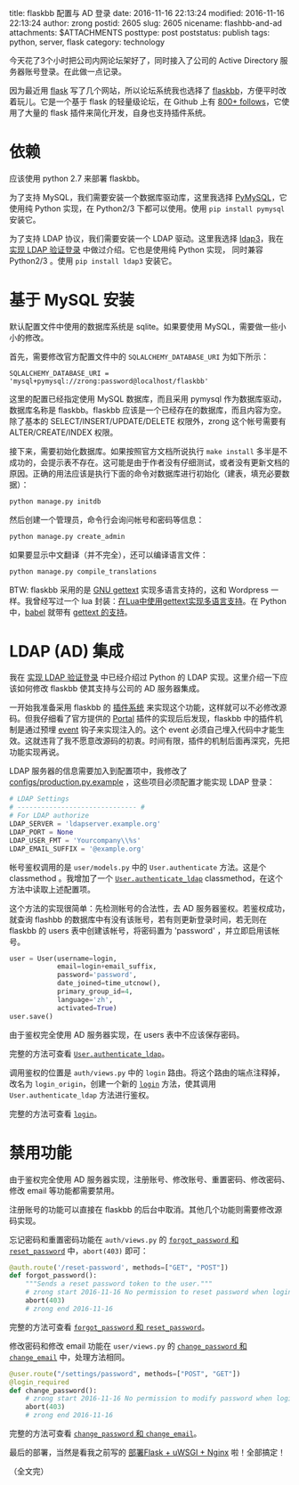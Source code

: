 title: flaskbb 配置与 AD 登录
date: 2016-11-16 22:13:24
modified: 2016-11-16 22:13:24
author: zrong
postid: 2605
slug: 2605
nicename: flashbb-and-ad
attachments: $ATTACHMENTS
posttype: post
poststatus: publish
tags: python, server, flask
category: technology

今天花了3个小时把公司内网论坛架好了，同时接入了公司的 Active Directory 服务器账号登录。在此做一点记录。<!--more-->

因为最近用 [flask][4] 写了几个网站，所以论坛系统我也选择了 [flaskbb][3]，方便平时改着玩儿。它是一个基于 flask 的轻量级论坛，在 Github 上有 [800+ follows][5]，它使用了大量的 flask 插件来简化开发，自身也支持插件系统。

# 依赖

应该使用 python 2.7 来部署 flaskbb。

为了支持 MySQL，我们需要安装一个数据库驱动库，这里我选择 [PyMySQL][6]，它使用纯 Python 实现，在 Python2/3 下都可以使用。使用 `pip install pymysql` 安装它。

为了支持 LDAP 协议，我们需要安装一个 LDAP 驱动。这里我选择 [ldap3][7]，我在 [实现 LDAP 验证登录][1] 中做过介绍。它也是使用纯 Python 实现， 同时兼容 Python2/3 。使用 `pip install ldap3` 安装它。

# 基于 MySQL 安装

默认配置文件中使用的数据库系统是 sqlite。如果要使用 MySQL，需要做一些小小的修改。

首先，需要修改官方配置文件中的 `SQLALCHEMY_DATABASE_URI` 为如下所示：

    SQLALCHEMY_DATABASE_URI = 'mysql+pymysql://zrong:password@localhost/flaskbb'

这里的配置已经指定使用 MySQL 数据库，而且采用 pymysql 作为数据库驱动，数据库名称是 flaskbb。flaskbb 应该是一个已经存在的数据库，而且内容为空。除了基本的 SELECT/INSERT/UPDATE/DELETE 权限外，zrong 这个帐号需要有 ALTER/CREATE/INDEX 权限。

接下来，需要初始化数据库。如果按照官方文档所说执行 `make install` 多半是不成功的，会提示表不存在。这可能是由于作者没有仔细测试，或者没有更新文档的原因。正确的用法应该是执行下面的命令对数据库进行初始化（建表，填充必要数据）：

``` python
python manage.py initdb
```

然后创建一个管理员，命令行会询问帐号和密码等信息：

``` python
python manage.py create_admin
```

如果要显示中文翻译（并不完全），还可以编译语言文件：

``` python
python manage.py compile_translations
```

BTW: flaskbb 采用的是 [GNU gettext][9] 实现多语言支持的，这和 Wordpress 一样。我曾经写过一个 lua 封装：[在Lua中使用gettext实现多语言支持][8]。在 Python 中，[babel][10] 就带有 [gettext 的支持][11]。

# LDAP (AD) 集成

我在 [实现 LDAP 验证登录][1] 中已经介绍过 Python 的 LDAP 实现。这里介绍一下应该如何修改 flaskbb 使其支持与公司的 AD 服务器集成。

一开始我准备采用 flaskbb 的 [插件系统][12] 来实现这个功能，这样就可以不必修改源码。但我仔细看了官方提供的 [Portal][14] 插件的实现后后发现，flaskbb 中的插件机制是通过预埋 [event][13] 钩子来实现注入的。这个 event 必须自己埋入代码中才能生效。这就违背了我不愿意改源码的初衷。时间有限，插件的机制后面再深究，先把功能实现再说。

LDAP 服务器的信息需要加入到配置项中，我修改了 [configs/production.py.example][19] ，这些项目必须配置才能实现 LDAP 登录：

``` python
# LDAP Settings
# ------------------------------ #
# For LDAP authorize
LDAP_SERVER = 'ldapserver.example.org'
LDAP_PORT = None
LDAP_USER_FMT = 'Yourcompany\\%s'
LDAP_EMAIL_SUFFIX = '@example.org'
```

帐号鉴权调用的是 `user/models.py` 中的 `User.authenticate` 方法。这是个 classmethod 。我增加了一个 [`User.authenticate_ldap`][15] classmethod，在这个方法中读取上述配置项。

这个方法的实现很简单：先检测帐号的合法性，去 AD 服务器鉴权。若鉴权成功，就查询 flashbb 的数据库中有没有该账号，若有则更新登录时间，若无则在 flaskbb 的 users 表中创建该帐号，将密码置为 'password' ，并立即启用该帐号。

``` python
user = User(username=login,
            email=login+email_suffix,
            password='password',
            date_joined=time_utcnow(),
            primary_group_id=4,
            language='zh',
            activated=True)
user.save()
```

由于鉴权完全使用 AD 服务器实现，在 users 表中不应该保存密码。

完整的方法可查看 [`User.authenticate_ldap`][15]。

调用鉴权的位置是 `auth/views.py` 中的 `login` 路由。将这个路由的端点注释掉，改名为 `login_origin`，创建一个新的 [`login`][16] 方法，使其调用 `User.authenticate_ldap` 方法进行鉴权。

完整的方法可查看 [`login`][16]。

# 禁用功能

由于鉴权完全使用 AD 服务器实现，注册账号、修改账号、重置密码、修改密码、修改 email 等功能都需要禁用。

注册账号的功能可以直接在 flaskbb 的后台中取消。其他几个功能则需要修改源码实现。

忘记密码和重置密码功能在 `auth/views.py` 的 [`forgot_password` 和 `reset_password`][17] 中，`abort(403)` 即可：

``` python
@auth.route('/reset-password', methods=["GET", "POST"])
def forgot_password():
    """Sends a reset password token to the user."""
    # zrong start 2016-11-16 No permission to reset password when login by LDAP
    abort(403)
    # zrong end 2016-11-16
```

完整的方法可查看 [`forgot_password` 和 `reset_password`][17]。

修改密码和修改 email 功能在 `user/views.py` 的 [`change_password` 和 `change_email`][18] 中，处理方法相同。

``` python
@user.route("/settings/password", methods=["POST", "GET"])
@login_required
def change_password():
    # zrong start 2016-11-16 No permission to modify password when login by LDAP
    abort(403)
    # zrong end 2016-11-16
```

完整的方法可查看 [`change_password` 和 `change_email`][18]。

最后的部署，当然是看我之前写的 [部署Flask + uWSGI + Nginx][2] 啦！全部搞定！

（全文完）

[1]: http://zengrong.net/post/2593.htm
[2]: http://zengrong.net/post/2568.htm
[3]: http://flaskbb.org/
[4]: http://zengrong.net/post/tag/flask
[5]: https://github.com/sh4nks/flaskbb
[6]: https://github.com/PyMySQL/PyMySQL
[7]: https://pypi.python.org/pypi/ldap3/
[8]: http://zengrong.net/post/1986.htm
[9]: http://www.gnu.org/software/gettext/
[10]: http://babel.pocoo.org/
[11]: http://babel.pocoo.org/en/latest/messages.html
[12]: https://flaskbb.readthedocs.io/en/latest/plugins.html
[13]: https://flaskbb.readthedocs.io/en/latest/events.html
[14]: https://github.com/sh4nks/flaskbb/tree/master/flaskbb/plugins/portal
[15]: https://github.com/zrong/flaskbb/blob/baina/flaskbb/user/models.py#L227-L293
[16]: https://github.com/zrong/flaskbb/blob/baina/flaskbb/auth/views.py#L74-L103
[17]: https://github.com/zrong/flaskbb/blob/baina/flaskbb/auth/views.py#L199-L227
[18]: https://github.com/zrong/flaskbb/blob/baina/flaskbb/user/views.py#L74-L94
[19]: https://github.com/zrong/flaskbb/blob/baina/flaskbb/configs/production.py.example#L173-L179
